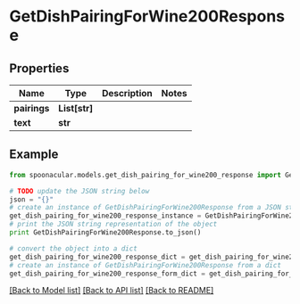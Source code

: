 # GetDishPairingForWine200Response



## Properties

Name | Type | Description | Notes
------------ | ------------- | ------------- | -------------
**pairings** | **List[str]** |  | 
**text** | **str** |  | 

## Example

```python
from spoonacular.models.get_dish_pairing_for_wine200_response import GetDishPairingForWine200Response

# TODO update the JSON string below
json = "{}"
# create an instance of GetDishPairingForWine200Response from a JSON string
get_dish_pairing_for_wine200_response_instance = GetDishPairingForWine200Response.from_json(json)
# print the JSON string representation of the object
print GetDishPairingForWine200Response.to_json()

# convert the object into a dict
get_dish_pairing_for_wine200_response_dict = get_dish_pairing_for_wine200_response_instance.to_dict()
# create an instance of GetDishPairingForWine200Response from a dict
get_dish_pairing_for_wine200_response_form_dict = get_dish_pairing_for_wine200_response.from_dict(get_dish_pairing_for_wine200_response_dict)
```
[[Back to Model list]](../README.md#documentation-for-models) [[Back to API list]](../README.md#documentation-for-api-endpoints) [[Back to README]](../README.md)


